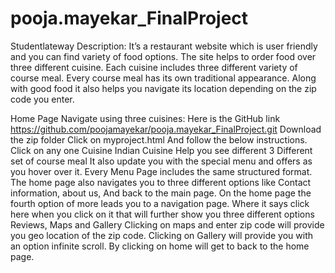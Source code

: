 # pooja.mayekar_FinalProject

Studentlateway
Description: 
It’s a restaurant website which is user friendly and you can find variety of food options. The site helps to order food over three different cuisine. Each cuisine includes three different variety of course meal. Every course meal has its own traditional appearance. Along with good food it also helps you navigate its location depending on the zip code you enter.  

Home Page 
Navigate using three cuisines:
Here is the GitHub link https://github.com/poojamayekar/pooja.mayekar_FinalProject.git   Download the zip folder  Click on myproject.html  And follow the below instructions.
Click on any one Cuisine  Indian Cuisine  Help you see different 3 Different set of course meal  It also update you with the special menu and offers as you hover over it. 
Every Menu Page includes the same structured format. 
The home page also navigates you to three different options like Contact information, about us, And back to the main page.
On the home page  the fourth option of more leads you to a navigation page.  Where it says click here  when you click on it that will further show you three different options  Reviews, Maps and Gallery  Clicking on maps and enter zip code will provide you geo location of the zip code.  Clicking on Gallery will provide you with an option infinite scroll.  By clicking on home will get to back to the home page. 
